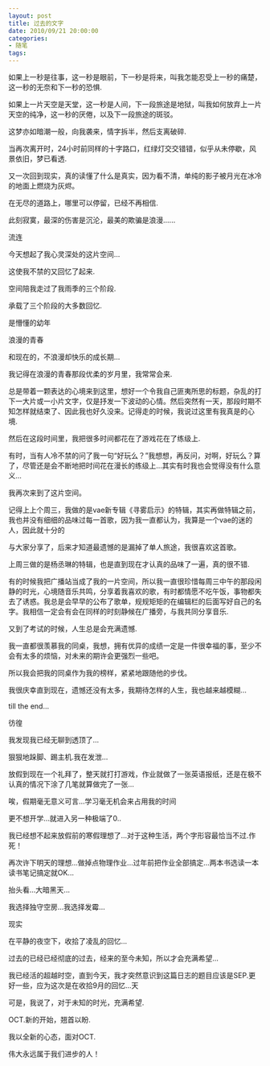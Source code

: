 ```yaml
---
layout: post
title: 过去的文字
date: 2010/09/21 20:00:00
categories: 
- 随笔
tags: 
---
```


如果上一秒是往事，这一秒是眼前，下一秒是将来，叫我怎能忍受上一秒的痛楚，这一秒的无奈和下一秒的恐惧.

如果上一片天空是天堂，这一秒是人间，下一段旅途是地狱，叫我如何放弃上一片天空的纯净，这一秒的厌倦，以及下一段旅途的斑驳。

这梦亦如暗潮一般，向我袭来，情字拆半，然后支离破碎.

当再次离开时，24小时前同样的十字路口，红绿灯交交错错，似乎从未停歇，风景依旧，梦已看透.

又一次回到现实，真的读懂了什么是真实，因为看不清，单纯的影子被月光在冰冷的地面上燃烧为灰烬。

在无尽的道路上，哪里可以停留，已经不再相信.

此刻寂寞，最深的伤害是沉沦，最美的欺骗是浪漫......

流连

今天想起了我心灵深处的这片空间...

这使我不禁的又回忆了起来.

空间陪我走过了我雨季的三个阶段.

承载了三个阶段的大多数回忆.

是懵懂的幼年

浪漫的青春

和现在的，不浪漫却快乐的成长期...

我记得在浪漫的青春那段优柔的岁月里，我常常会来.

总是带着一颗表达的心境来到这里，想好一个令我自己匪夷所思的标题，杂乱的打下一大片或一小片文字，仅是抒发一下波动的心情。然后突然有一天，那段时期不知怎样就结束了、因此我也好久没来。记得走的时候，我说过这里有我真是的心境.

然后在这段时间里，我把很多时间都花在了游戏花在了练级上.

有时，当有人冷不禁的问了我一句“好玩么？”我想想，再反问，对啊，好玩么？算了，尽管还是会不断地把时间花在漫长的练级上...其实有时我也会觉得没有什么意义...

我再次来到了这片空间。

记得上上个周三，我做的是vae新专辑《寻雾启示》的特辑，其实再做特辑之前，我也并没有细细的品味过每一首歌，因为我一直都认为，我算是一个vae的迷的人，因此就十分的

与大家分享了，后来才知道最遗憾的是漏掉了单人旅途，我很喜欢这首歌。

上周三做的是杨丞琳的特辑，也是直到现在才认真的品味了一遍，真的很不错.

有的时候我把广播站当成了我的一片空间，所以我一直很珍惜每周三中午的那段闲静的时光，心境随音乐共鸣，分享着我喜欢的歌，有时都情愿不吃午饭，事物都失去了诱惑。我总是会早早的公布了歌单，规规矩矩的在编辑栏的后面写好自己的名字。我相信一定会有会在同样的时刻静候在广播旁，与我共同分享音乐.

又到了考试的时候，人生总是会充满遗憾.

我一直都很羡慕我的同桌，我想，拥有优异的成绩一定是一件很幸福的事，至少不会有太多的烦恼，对未来的期许会更强烈一些吧。

所以我会把我的同桌作为我的榜样，紧紧地跟随他的步伐。

我很庆幸直到现在，遗憾还没有太多，我期待怎样的人生，我也越来越模糊... 

till the end...

彷徨

我发现我已经无聊到透顶了...

狠狠地跺脚、踢主机.我在发泄...

放假到现在一个礼拜了，整天就打打游戏，作业就做了一张英语报纸，还是在极不认真的情况下涂了几笔就算做完了一张...

唉，假期毫无意义可言...学习毫无机会来占用我的时间

更不想开学...就进入另一种极端了0..

我已经想不起来放假前的寒假理想了...对于这种生活，两个字形容最恰当不过.作死！

再次许下明天的理想...做掉点物理作业...过年前把作业全部搞定...两本书选读一本读书笔记搞定就OK...

抬头看...大暗黑天...

我选择独守空房...我选择发霉...

现实

在平静的夜空下，收拾了凌乱的回忆...

过去的已经已经彻底的过去，经来的至今未知，所以才会充满希望...

我已经活的超越时空，直到今天，我才突然意识到这篇日志的题目应该是SEP.更好一些，应为这次是在收拾9月的回忆...天

可是，我说了，对于未知的时光，充满希望.

OCT.新的开始，翘首以盼.

我以全新的心态，面对OCT.

伟大永远属于我们进步的人！

